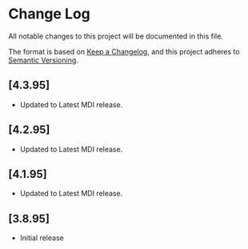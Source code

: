 # Change Log

All notable changes to this project will be documented in this file.

The format is based on [Keep a Changelog](https://keepachangelog.com/en/1.0.0/), and this project adheres to [Semantic Versioning](https://semver.org/spec/v2.0.0.html).

## [4.3.95]

- Updated to Latest MDI release.

## [4.2.95]

- Updated to Latest MDI release.

## [4.1.95]

- Updated to Latest MDI release.

## [3.8.95]

- Initial release